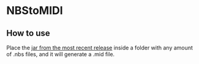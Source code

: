 # NBStoMIDI


## How to use

Place the [jar from the most recent release](https://github.com/BrunoGamerGH/PackBuilder/releases) inside a 
folder with any amount of .nbs files, and it will generate a .mid file.
